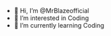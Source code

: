 - 👋 Hi, I’m @MrBlazeofficial
- 👀 I’m interested in Coding
- 🌱 I’m currently learning Coding
<!---
MrBlazeofficial/MrBlazeofficial is a ✨ special ✨ repository because its `README.md` (this file) appears on your GitHub profile.
You can click the Preview link to take a look at your changes.
--->
